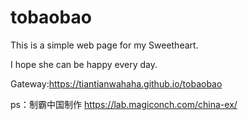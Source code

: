 # tobaobao

This is a simple web page for my ‌Sweetheart.

I hope she can be happy every day.

Gateway:https://tiantianwahaha.github.io/tobaobao

ps：制霸中国制作 https://lab.magiconch.com/china-ex/
